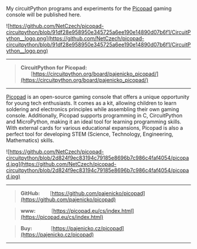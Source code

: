 My circuitPython programs and experiments for the [Picopad](https://picopad.eu/en/) gaming console will be published here.

![https://github.com/NetCzech/picopad-circuitpython/blob/91df28e958950e345725a6ee190e14890d07b6f1/CircuitPython__logo.png](https://github.com/NetCzech/picopad-circuitpython/blob/91df28e958950e345725a6ee190e14890d07b6f1/CircuitPython__logo.png)

---
> **CircuitPython for Picopad:** &nbsp;&nbsp;&nbsp;&nbsp;&nbsp;&nbsp;&nbsp;[https://circuitpython.org/board/pajenicko_picopad/](https://circuitpython.org/board/pajenicko_picopad/)
---

[Picopad](https://picopad.eu/cs/index.html) is an open-source gaming console that offers a unique opportunity for young tech enthusiasts. It comes as a kit, allowing children to learn soldering and electronics principles while assembling their own gaming console. Additionally, Picopad supports programming in C, CircuitPython and MicroPython, making it an ideal tool for learning programming skills. With external cards for various educational expansions, Picopad is also a perfect tool for developing STEM (Science, Technology, Engineering, Mathematics) skills.

![https://github.com/NetCzech/picopad-circuitpython/blob/2d824f9ec83194c79185e8696b7c986c4faf4054/picopad.jpg](https://github.com/NetCzech/picopad-circuitpython/blob/2d824f9ec83194c79185e8696b7c986c4faf4054/picopad.jpg)

---
> **GitHub:**&nbsp;&nbsp;&nbsp;&nbsp;&nbsp;&nbsp;&nbsp;[https://github.com/pajenicko/picopad](https://github.com/pajenicko/picopad)

> **www:**&nbsp;&nbsp;&nbsp;&nbsp;&nbsp;&nbsp;&nbsp;&nbsp;&nbsp;&nbsp;&nbsp;[https://picopad.eu/cs/index.html](https://picopad.eu/cs/index.html)

> **Buy:**&nbsp;&nbsp;&nbsp;&nbsp;&nbsp;&nbsp;&nbsp;&nbsp;&nbsp;&nbsp;&nbsp;&nbsp;&nbsp;[https://pajenicko.cz/picopad](https://pajenicko.cz/picopad)

---
